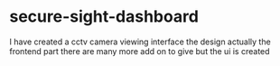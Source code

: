 # secure-sight-dashboard
I have created a cctv camera viewing interface the design actually the frontend part there are many more add on to give but the ui is created 
